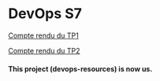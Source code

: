 # DevOps S7

[Compte rendu du TP1](./Docs/TP1/CompteRenduTP1.md)

[Compte rendu du TP2](./Docs/TP2/CompteRenduTP2.md)

#### This project (devops-resources) is now us.
